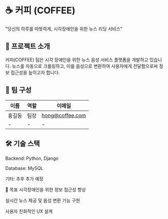 # ☕ 커피 (COFFEE)
"당신의 하루를 따뜻하게, 시각장애인을 위한 뉴스 리딩 서비스"

## 📌 프로젝트 소개
커피(COFFEE) 팀은 시각 장애인을 위한 뉴스 음성 서비스 플랫폼을 개발하고 있습니다.
뉴스를 자동으로 크롤링하고, 이를 음성으로 변환하여 사용자에게 전달함으로써
정보 접근성을 높이고자 합니다.

## 👥 팀 구성
| 이름  | 역할 | 이메일                                       |
| --- | -- | ----------------------------------------- |
| 홍길동 | 팀장 | [hong@coffee.com](mailto:hong@coffee.com) |
| -   | -  | -                                         |


## 🛠️ 기술 스택
Backend: Python, Django

Database: MySQL

기타: 추후 추가 예정

📣 목표
시각장애인을 위한 정보 접근성 향상

실시간 뉴스 제공 및 음성 변환 기능 구현

사용자 친화적인 UX 설계

